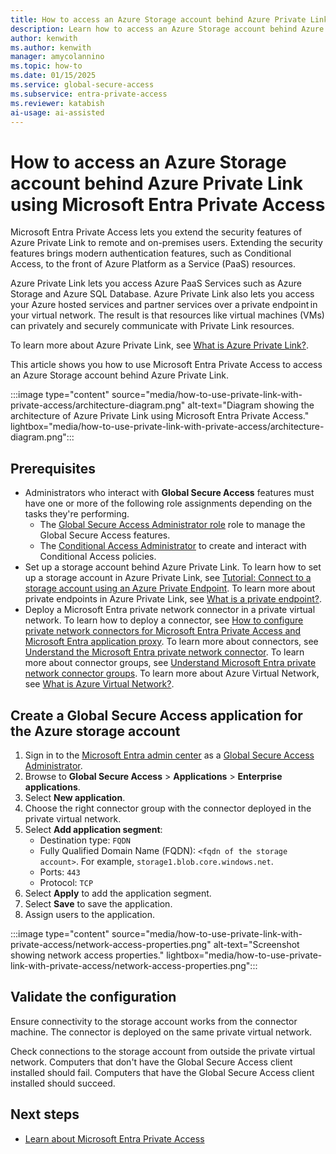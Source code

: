 ```yaml
---
title: How to access an Azure Storage account behind Azure Private Link using Microsoft Entra Private Access
description: Learn how to access an Azure Storage account behind Azure Private Link using Microsoft Entra Private Access.
author: kenwith    
ms.author: kenwith
manager: amycolannino
ms.topic: how-to
ms.date: 01/15/2025
ms.service: global-secure-access
ms.subservice: entra-private-access 
ms.reviewer: katabish
ai-usage: ai-assisted
---
```


# How to access an Azure Storage account behind Azure Private Link using Microsoft Entra Private Access
Microsoft Entra Private Access lets you extend the security features of Azure Private Link to remote and on-premises users. Extending the security features brings modern authentication features, such as Conditional Access, to the front of Azure Platform as a Service (PaaS) resources.

Azure Private Link lets you access Azure PaaS Services such as Azure Storage and Azure SQL Database. Azure Private Link also lets you access your Azure hosted services and partner services over a private endpoint in your virtual network. The result is that resources like virtual machines (VMs) can privately and securely communicate with Private Link resources.

To learn more about Azure Private Link, see [What is Azure Private Link?](/azure/private-link/private-link-overview).

This article shows you how to use Microsoft Entra Private Access to access an Azure Storage account behind Azure Private Link.

:::image type="content" source="media/how-to-use-private-link-with-private-access/architecture-diagram.png" alt-text="Diagram showing the architecture of Azure Private Link using Microsoft Entra Private Access." lightbox="media/how-to-use-private-link-with-private-access/architecture-diagram.png":::

## Prerequisites
- Administrators who interact with **Global Secure Access** features must have one or more of the following role assignments depending on the tasks they're performing.
   - The [Global Secure Access Administrator role](/azure/active-directory/roles/permissions-reference) role to manage the Global Secure Access features.
   - The [Conditional Access Administrator](/azure/active-directory/roles/permissions-reference#conditional-access-administrator) to create and interact with Conditional Access policies.
- Set up a storage account behind Azure Private Link. To learn how to set up a storage account in Azure Private Link, see [Tutorial: Connect to a storage account using an Azure Private Endpoint](/azure/private-link/tutorial-private-endpoint-storage-portal). To learn more about private endpoints in Azure Private Link, see [What is a private endpoint?](/azure/private-link/private-endpoint-overview).
- Deploy a Microsoft Entra private network connector in a private virtual network. To learn how to deploy a connector, see [How to configure private network connectors for Microsoft Entra Private Access and Microsoft Entra application proxy](how-to-configure-connectors.md). To learn more about connectors, see [Understand the Microsoft Entra private network connector](concept-connectors.md). To learn more about connector groups, see [Understand Microsoft Entra private network connector groups](concept-connector-groups.md). To learn more about Azure Virtual Network, see [What is Azure Virtual Network?](/azure/virtual-network/virtual-networks-overview).
 
## Create a Global Secure Access application for the Azure storage account
1. Sign in to the [Microsoft Entra admin center](https://entra.microsoft.com) as a [Global Secure Access Administrator](/azure/active-directory/roles/permissions-reference#global-secure-access-administrator).
1. Browse to **Global Secure Access** > **Applications** > **Enterprise applications**.
1. Select **New application**. 
1. Choose the right connector group with the connector deployed in the private virtual network.
1. Select **Add application segment**:
    - Destination type: `FQDN` 
    - Fully Qualified Domain Name (FQDN): `<fqdn of the storage account>`. For example, `storage1.blob.core.windows.net`.
    - Ports: `443`
    - Protocol: `TCP`
1. Select **Apply** to add the application segment.
1. Select **Save** to save the application.
1. Assign users to the application. 

:::image type="content" source="media/how-to-use-private-link-with-private-access/network-access-properties.png" alt-text="Screenshot showing network access properties." lightbox="media/how-to-use-private-link-with-private-access/network-access-properties.png":::

## Validate the configuration
Ensure connectivity to the storage account works from the connector machine. The connector is deployed on the same private virtual network.

Check connections to the storage account from outside the private virtual network. Computers that don't have the Global Secure Access client installed should fail. Computers that have the Global Secure Access client installed should succeed. 

## Next steps
- [Learn about Microsoft Entra Private Access](concept-private-access.md)
